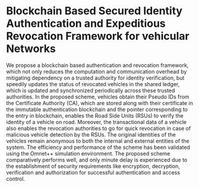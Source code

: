 # Blockchain Based Secured Identity Authentication and Expeditious Revocation Framework for vehicular Networks

We propose a blockchain based authentication and revocation framework, which not only reduces the computation and communication overhead by mitigating dependency on a trusted authority for identity verification, but speedily updates the status of revocated vehicles in the shared ledger, which is updated and synchronized periodically across these trusted authorities. In the proposed scheme, vehicles obtain their Pseudo IDs from the Certificate Authority (CA), which are stored along with their certificate in the immutable authentication blockchain and the pointer corresponding to the entry in blockchain, enables the Road Side Units (RSUs) to verify the identity of a vehicle on road. Moreover, the transactional data of a vehicle also enables the revocation authorities to go for quick revocation in case of malicious vehicle detection by the RSUs. The original identities of the vehicles remain anonymous to both the internal and external entities of the system. The efficiency and performance of the scheme has been validated using the Omnet++ simulation environment. The proposed scheme comparatively performs well, and only minute delay is experienced due to the establishment of security requirements like encryption, decryption, verification and authorization for successful authentication and access control. 
